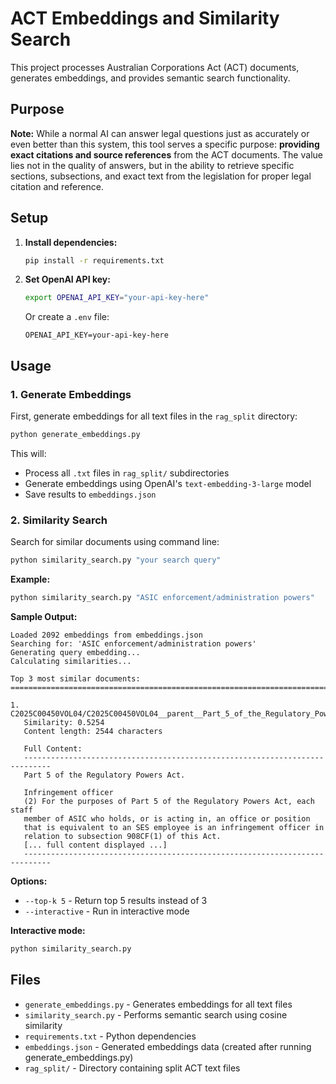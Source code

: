 # ACT Embeddings and Similarity Search

This project processes Australian Corporations Act (ACT) documents, generates embeddings, and provides semantic search functionality.

## Purpose

**Note:** While a normal AI can answer legal questions just as accurately or even better than this system, this tool serves a specific purpose: **providing exact citations and source references** from the ACT documents. The value lies not in the quality of answers, but in the ability to retrieve specific sections, subsections, and exact text from the legislation for proper legal citation and reference.

## Setup

1. **Install dependencies:**
   ```bash
   pip install -r requirements.txt
   ```

2. **Set OpenAI API key:**
   ```bash
   export OPENAI_API_KEY="your-api-key-here"
   ```
   Or create a `.env` file:
   ```
   OPENAI_API_KEY=your-api-key-here
   ```

## Usage

### 1. Generate Embeddings

First, generate embeddings for all text files in the `rag_split` directory:

```bash
python generate_embeddings.py
```

This will:
- Process all `.txt` files in `rag_split/` subdirectories
- Generate embeddings using OpenAI's `text-embedding-3-large` model
- Save results to `embeddings.json`

### 2. Similarity Search

Search for similar documents using command line:

```bash
python similarity_search.py "your search query"
```

**Example:**
```bash
python similarity_search.py "ASIC enforcement/administration powers"
```

**Sample Output:**
```
Loaded 2092 embeddings from embeddings.json
Searching for: 'ASIC enforcement/administration powers'
Generating query embedding...
Calculating similarities...

Top 3 most similar documents:
================================================================================

1. C2025C00450VOL04/C2025C00450VOL04__parent__Part_5_of_the_Regulatory_Powers_Act.__NoDivision__NoSubdivis__000.txt
   Similarity: 0.5254
   Content length: 2544 characters

   Full Content:
   ----------------------------------------------------------------------------
   Part 5 of the Regulatory Powers Act.
   
   Infringement officer
   (2) For the purposes of Part 5 of the Regulatory Powers Act, each staff 
   member of ASIC who holds, or is acting in, an office or position 
   that is equivalent to an SES employee is an infringement officer in 
   relation to subsection 908CF(1) of this Act.
   [... full content displayed ...]
   ----------------------------------------------------------------------------
```

**Options:**
- `--top-k 5` - Return top 5 results instead of 3
- `--interactive` - Run in interactive mode

**Interactive mode:**
```bash
python similarity_search.py
```

## Files

- `generate_embeddings.py` - Generates embeddings for all text files
- `similarity_search.py` - Performs semantic search using cosine similarity
- `requirements.txt` - Python dependencies
- `embeddings.json` - Generated embeddings data (created after running generate_embeddings.py)
- `rag_split/` - Directory containing split ACT text files